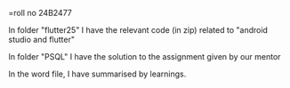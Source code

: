 =roll no 24B2477

In folder "flutter25" I have the relevant code (in zip) related to "android studio and flutter"

In folder "PSQL" I have the solution to the assignment given by our mentor

In the word file, I have summarised by learnings.

